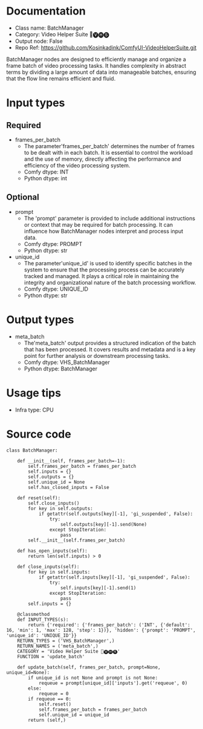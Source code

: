# Documentation
- Class name: BatchManager
- Category: Video Helper Suite 🎥🅥🅗🅢
- Output node: False
- Repo Ref: https://github.com/Kosinkadink/ComfyUI-VideoHelperSuite.git

BatchManager nodes are designed to efficiently manage and organize a frame batch of video processing tasks. It handles complexity in abstract terms by dividing a large amount of data into manageable batches, ensuring that the flow line remains efficient and fluid.

# Input types
## Required
- frames_per_batch
    - The parameter'frames_per_batch' determines the number of frames to be dealt with in each batch. It is essential to control the workload and the use of memory, directly affecting the performance and efficiency of the video processing system.
    - Comfy dtype: INT
    - Python dtype: int
## Optional
- prompt
    - The 'prompt' parameter is provided to include additional instructions or context that may be required for batch processing. It can influence how BatchManager nodes interpret and process input data.
    - Comfy dtype: PROMPT
    - Python dtype: str
- unique_id
    - The parameter'unique_id' is used to identify specific batches in the system to ensure that the processing process can be accurately tracked and managed. It plays a critical role in maintaining the integrity and organizational nature of the batch processing workflow.
    - Comfy dtype: UNIQUE_ID
    - Python dtype: str

# Output types
- meta_batch
    - The'meta_batch' output provides a structured indication of the batch that has been processed. It covers results and metadata and is a key point for further analysis or downstream processing tasks.
    - Comfy dtype: VHS_BatchManager
    - Python dtype: BatchManager

# Usage tips
- Infra type: CPU

# Source code
```
class BatchManager:

    def __init__(self, frames_per_batch=-1):
        self.frames_per_batch = frames_per_batch
        self.inputs = {}
        self.outputs = {}
        self.unique_id = None
        self.has_closed_inputs = False

    def reset(self):
        self.close_inputs()
        for key in self.outputs:
            if getattr(self.outputs[key][-1], 'gi_suspended', False):
                try:
                    self.outputs[key][-1].send(None)
                except StopIteration:
                    pass
        self.__init__(self.frames_per_batch)

    def has_open_inputs(self):
        return len(self.inputs) > 0

    def close_inputs(self):
        for key in self.inputs:
            if getattr(self.inputs[key][-1], 'gi_suspended', False):
                try:
                    self.inputs[key][-1].send(1)
                except StopIteration:
                    pass
        self.inputs = {}

    @classmethod
    def INPUT_TYPES(s):
        return {'required': {'frames_per_batch': ('INT', {'default': 16, 'min': 1, 'max': 128, 'step': 1})}, 'hidden': {'prompt': 'PROMPT', 'unique_id': 'UNIQUE_ID'}}
    RETURN_TYPES = ('VHS_BatchManager',)
    RETURN_NAMES = ('meta_batch',)
    CATEGORY = 'Video Helper Suite 🎥🅥🅗🅢'
    FUNCTION = 'update_batch'

    def update_batch(self, frames_per_batch, prompt=None, unique_id=None):
        if unique_id is not None and prompt is not None:
            requeue = prompt[unique_id]['inputs'].get('requeue', 0)
        else:
            requeue = 0
        if requeue == 0:
            self.reset()
            self.frames_per_batch = frames_per_batch
            self.unique_id = unique_id
        return (self,)
```